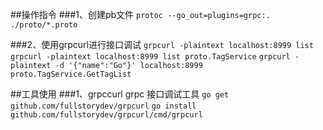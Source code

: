 ##操作指令
###1、创建pb文件
`protoc --go_out=plugins=grpc:. ./proto/*.proto`

###2、使用grpcurl进行接口调试
`grpcurl -plaintext localhost:8999 list`
`grpcurl -plaintext localhost:8999 list proto.TagService`
`grpcurl -plaintext -d '{"name":"Go"}' localhost:8999  proto.TagService.GetTagList`

##工具使用
###1、grpccurl 
grpc 接口调试工具
`go get github.com/fullstorydev/grpcurl`
`go install github.com/fullstorydev/grpcurl/cmd/grpcurl`
